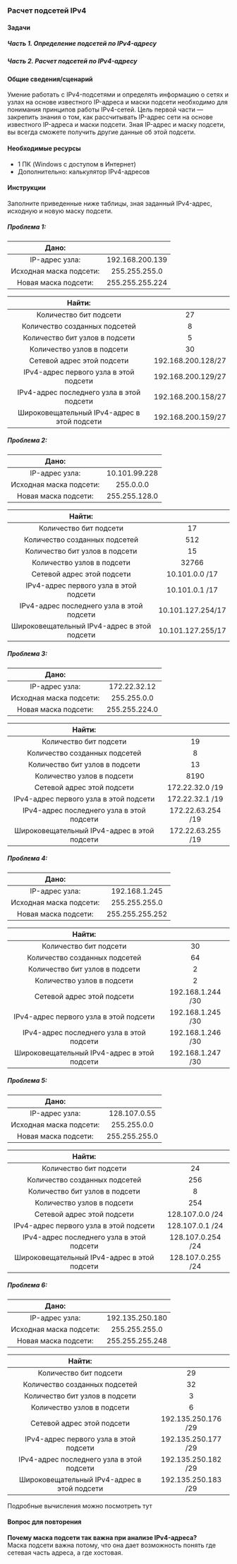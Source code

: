 ### Расчет подсетей IPv4
#### Задачи
##### Часть 1. Определение подсетей по IPv4-адресу
##### Часть 2. Расчет подсетей по IPv4-адресу
#### Общие сведения/сценарий
Умение работать с IPv4-подсетями и определять информацию о сетях и узлах на основе известного IP-адреса и маски подсети необходимо для понимания принципов работы IPv4-сетей. Цель первой части — закрепить знания о том, как рассчитывать IP-адрес сети на основе известного IP-адреса и маски подсети. Зная IP-адрес и маску подсети, вы всегда сможете получить другие данные об этой подсети.  
#### Необходимые ресурсы
- 1 ПК (Windows с доступом в Интернет)  
- Дополнительно: калькулятор IPv4-адресов  
#### Инструкции
Заполните приведенные ниже таблицы, зная заданный IPv4-адрес, исходную и новую маску подсети.  
##### Проблема 1:
|Дано: ||
|:---:|:---:|
|IP-адрес узла:|192.168.200.139|
|Исходная маска подсети:|255.255.255.0|
|Новая маска подсети:|255.255.255.224|  

|Найти: ||
|:---:|:---:|
|Количество бит подсети| 27 |
|Количество созданных подсетей| 8 |
|Количество бит узлов в подсети| 5 |
|Количество узлов в подсети| 30 |
|Сетевой адрес этой подсети| 192.168.200.128/27 |
|IPv4-адрес первого узла в этой подсети| 192.168.200.129/27 |
|IPv4-адрес последнего узла в этой подсети| 192.168.200.158/27 |
|Широковещательный IPv4-адрес в этой подсети| 192.168.200.159/27 |  

##### Проблема 2:
|Дано: ||
|:---:|:---:|
|IP-адрес узла:|10.101.99.228|
|Исходная маска подсети:|255.0.0.0|
|Новая маска подсети:|255.255.128.0|  

|Найти: ||
|:---:|:---:|
|Количество бит подсети| 17 |
|Количество созданных подсетей| 512 |
|Количество бит узлов в подсети| 15 |
|Количество узлов в подсети| 32766 |
|Сетевой адрес этой подсети| 10.101.0.0 /17 |
|IPv4-адрес первого узла в этой подсети| 10.101.0.1 /17 |
|IPv4-адрес последнего узла в этой подсети| 10.101.127.254/17 |
|Широковещательный IPv4-адрес в этой подсети| 10.101.127.255/17 |  

##### Проблема 3:
|Дано: ||
|:---:|:---:|
|IP-адрес узла:|172.22.32.12|
|Исходная маска подсети:|255.255.0.0|
|Новая маска подсети:|255.255.224.0|  

|Найти: ||
|:---:|:---:|
|Количество бит подсети| 19 |
|Количество созданных подсетей| 8 |
|Количество бит узлов в подсети| 13 |
|Количество узлов в подсети| 8190 |
|Сетевой адрес этой подсети| 172.22.32.0 /19 |
|IPv4-адрес первого узла в этой подсети| 172.22.32.1 /19 |
|IPv4-адрес последнего узла в этой подсети| 172.22.63.254 /19 |
|Широковещательный IPv4-адрес в этой подсети| 172.22.63.255 /19 |  

##### Проблема 4:
|Дано: ||
|:---:|:---:|
|IP-адрес узла:|192.168.1.245|
|Исходная маска подсети:|255.255.255.0|
|Новая маска подсети:|255.255.255.252|  

|Найти: ||
|:---:|:---:|
|Количество бит подсети| 30 |
|Количество созданных подсетей| 64 |
|Количество бит узлов в подсети| 2 |
|Количество узлов в подсети| 2 |
|Сетевой адрес этой подсети| 192.168.1.244 /30 |
|IPv4-адрес первого узла в этой подсети| 192.168.1.245 /30 |
|IPv4-адрес последнего узла в этой подсети| 192.168.1.246 /30 |
|Широковещательный IPv4-адрес в этой подсети| 192.168.1.247 /30 |  

##### Проблема 5:
|Дано: ||
|:---:|:---:|
|IP-адрес узла:|128.107.0.55|
|Исходная маска подсети:|255.255.0.0|
|Новая маска подсети:|255.255.255.0|  

|Найти: ||
|:---:|:---:|
|Количество бит подсети| 24 |
|Количество созданных подсетей| 256 |
|Количество бит узлов в подсети| 8 |
|Количество узлов в подсети| 254 |
|Сетевой адрес этой подсети| 128.107.0.0 /24 |
|IPv4-адрес первого узла в этой подсети| 128.107.0.1 /24 |
|IPv4-адрес последнего узла в этой подсети| 128.107.0.254 /24 |
|Широковещательный IPv4-адрес в этой подсети| 128.107.0.255 /24 |  

##### Проблема 6:
|Дано: ||
|:---:|:---:|
|IP-адрес узла:|192.135.250.180|
|Исходная маска подсети:|255.255.255.0|
|Новая маска подсети:|255.255.255.248|  

|Найти: ||
|:---:|:---:|
|Количество бит подсети| 29 |
|Количество созданных подсетей| 32 |
|Количество бит узлов в подсети| 3 |
|Количество узлов в подсети| 6 |
|Сетевой адрес этой подсети| 192.135.250.176 /29 |
|IPv4-адрес первого узла в этой подсети| 192.135.250.177 /29 |
|IPv4-адрес последнего узла в этой подсети| 192.135.250.182 /29 |
|Широковещательный IPv4-адрес в этой подсети| 192.135.250.183 /29 |  

Подробные вычисления можно посмотреть тут
#### Вопрос для повторения
**Почему маска подсети так важна при анализе IPv4-адреса?**  
Маска подсети важна потому, что она дает возможность понять где сетевая часть адреса, а где хостовая.
